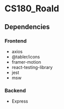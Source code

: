 # CS180_Roald



## Dependencies
### Frontend
- axios
- @tabler/icons
- framer-motion
- react-testing-library
- jest
- msw

### Backend
- Express
